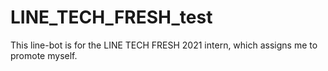 # LINE_TECH_FRESH_test
This line-bot is for the LINE TECH FRESH 2021 intern, which assigns me to promote myself.
